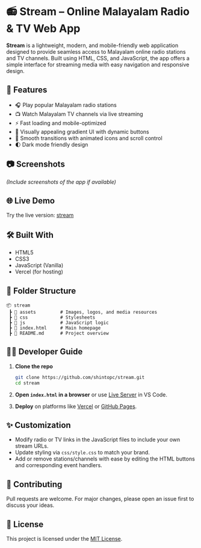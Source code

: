 
# 📻 Stream – Online Malayalam Radio & TV Web App

**Stream** is a lightweight, modern, and mobile-friendly web application designed to provide seamless access to Malayalam online radio stations and TV channels. Built using HTML, CSS, and JavaScript, the app offers a simple interface for streaming media with easy navigation and responsive design.

## 🚀 Features

- 🎧 Play popular Malayalam radio stations
- 📺 Watch Malayalam TV channels via live streaming
- ⚡ Fast loading and mobile-optimized
- 🎨 Visually appealing gradient UI with dynamic buttons
- 🔄 Smooth transitions with animated icons and scroll control
- 🌓 Dark mode friendly design

## 📷 Screenshots

*(Include screenshots of the app if available)*

## 🌐 Live Demo

Try the live version: [stream](https://stream-hzobz9e5o-shintos-projects-b1c0b690.vercel.app)

## 🛠️ Built With

- HTML5
- CSS3
- JavaScript (Vanilla)
- Vercel (for hosting)

## 📁 Folder Structure

```
📦 stream
 ┣ 📁 assets         # Images, logos, and media resources
 ┣ 📁 css            # Stylesheets
 ┣ 📁 js             # JavaScript logic
 ┣ 📄 index.html     # Main homepage
 ┣ 📄 README.md      # Project overview
```

## 🧑‍💻 Developer Guide

1. **Clone the repo**

   ```bash
   git clone https://github.com/shintopc/stream.git
   cd stream
   ```

2. **Open `index.html` in a browser** or use [Live Server](https://marketplace.visualstudio.com/items?itemName=ritwickdey.LiveServer) in VS Code.

3. **Deploy** on platforms like [Vercel](https://vercel.com) or [GitHub Pages](https://pages.github.com).

## ✨ Customization

- Modify radio or TV links in the JavaScript files to include your own stream URLs.
- Update styling via `css/style.css` to match your brand.
- Add or remove stations/channels with ease by editing the HTML buttons and corresponding event handlers.

## 🤝 Contributing

Pull requests are welcome. For major changes, please open an issue first to discuss your ideas.

## 📄 License

This project is licensed under the [MIT License](LICENSE).
